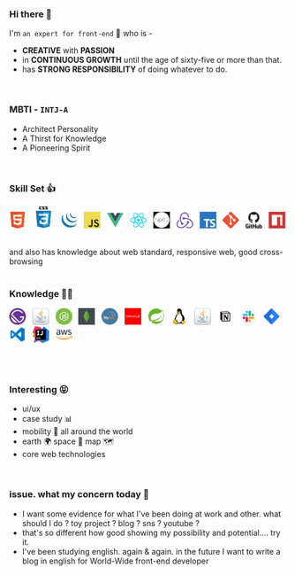 ### Hi there 👋
I'm `an expert for front-end` 🥸  who is - 
- **CREATIVE** with **PASSION**
- in **CONTINUOUS GROWTH** until the age of sixty-five or more than that.  
- has **STRONG RESPONSIBILITY** of doing whatever to do.
<br/>

### MBTI - `INTJ-A`
- Architect Personality
- A Thirst for Knowledge
- A Pioneering Spirit
<br/>

### Skill Set 👍

<img alt="html5_icon" src="./assets/imgs/html5.png" width="30"> &nbsp;
<img alt="css_icon" src="./assets/imgs/css3.png" width="40"> &nbsp;
<img alt="jQuery_icon" src="./assets/imgs/jquery.png" width="30"> &nbsp;
<img alt="js_icon" src="./assets/imgs/javascript.png" width="30"> &nbsp;
<img alt="js_icon" src="./assets/imgs/vue.webp" width="30"> &nbsp;
<img alt="react_icon" src="./assets/imgs/react.webp" width="30"> &nbsp;
<img alt="nextjs_icon" src="./assets/imgs/nextjs.png" width="30"> &nbsp;
<img alt="redux_icon" src="./assets/imgs/redux.webp" width="30"> &nbsp; 
<img alt="ts_icon" src="./assets/imgs/typescript.png" width="30"> &nbsp;
<img alt="git_icon" src="./assets/imgs/git.png" width="30"> &nbsp;
<img alt="github_icon" src="./assets/imgs/github.webp" width="30"> &nbsp;
<img alt="npm_icon" src="./assets/imgs/npm.png" width="30"> &nbsp;  

and also has knowledge about web standard, responsive web, good cross-browsing  
<br/>

### Knowledge 😶‍🌫️
<img alt="gatsby_icon" src="./assets/imgs/Gatsby_Logo.png" width="30"> &nbsp;
<img alt="java_icon" src="./assets/imgs/java.png" width="30"> &nbsp;
<img alt="nodejs_icon" src="./assets/imgs/node_js_logo.png" width="30"> &nbsp;
<img alt="mongo_icon" src="./assets/imgs/mongodb.png" width="30"> &nbsp;
<img alt="mysql_icon" src="./assets/imgs/mysql.png" width="30"> &nbsp;
<img alt="oracle_icon" src="./assets/imgs/oracle.png" width="30"> &nbsp;
<img alt="spring_icon" src="./assets/imgs/spring.png" width="30"> &nbsp;
<img alt="linux_icon" src="./assets/imgs/linux.png" width="30"> &nbsp;
<img alt="java_icon" src="./assets/imgs/java.png" width="30"> &nbsp;
<img alt="notion_icon" src="./assets/imgs/notion.webp" width="30"> &nbsp;
<img alt="slack_icon" src="./assets/imgs/slack.jpeg" width="30"> &nbsp;
<img alt="jira_icon" src="./assets/imgs/jira.webp" width="30"> &nbsp;
<img alt="vscode_icon" src="./assets/imgs/vscode.png" width="30"> &nbsp;
<img alt="intelliJ_icon" src="./assets/imgs/intelliJ.jpeg" width="30"> &nbsp;
<img alt="aws_icon" src="./assets/imgs/aws.webp" width="30"> &nbsp;  

<br/>  
<br/>

### Interesting 😝
- ui/ux
- case study 📊
- mobility 🚥 all around the world
- earth 🌍 space 👾 map 🗺️
- core web technologies

<br/>

### issue. what my concern today 🤔
- I want some evidence for what I've been doing at work and other. what should I do ? toy project ? blog ? sns ? youtube ? 
- that's so different how good showing my possibility and potential.... try it.
- I've been studying english. again & again. in the future I want to write a blog in english for World-Wide front-end developer



<!--
**wendyPop/wendyPop** is a ✨ _special_ ✨ repository because its `README.md` (this file) appears on your GitHub profile.

Here are some ideas to get you started:

- 🌱 I’m currently learning ...
- 👯 I’m looking to collaborate on ...
- 🤔 I’m looking for help with ...
- ⚡ Fun fact: ...


- MSA
- swaggerAPI
- figma / zeplin
- sass
- yarn
- JSP
- lint

-->
